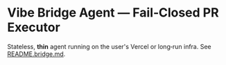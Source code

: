 
# Vibe Bridge Agent — Fail‑Closed PR Executor

Stateless, **thin** agent running on the user's Vercel or long‑run infra. See [README.bridge.md](./README.bridge.md).
